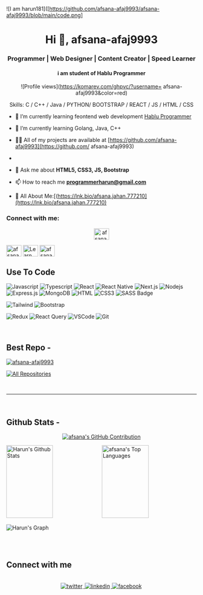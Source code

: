 ![I am harun181]([https://github.com/afsana-afaj9993/afsana-afaj9993/blob/main/code.png]


<h1 align="center">Hi 👋, afsana-afaj9993</h1>
<h3 align="center">Programmer | Web Designer | Content Creator | Speed Learner</h3>
<h4 align="center">i am student  of Hablu Programmer</h4>

<div align="center">

![Profile views](https://komarev.com/ghpvc/?username= afsana-afaj9993&color=red)

Skills: C / C++ / Java / PYTHON/ BOOTSTRAP / REACT / JS / HTML / CSS

</div>

- 🔭 I’m currently  learning feontend web development [Hablu Programmer](https://www.hablu-programmer.com/)

- 🌱 I’m currently learning Golang, Java, C++

- 👨‍💻 All of my projects are available at [https://github.com/afsana-afaj9993](https://github.com/ afsana-afaj9993)

-

- 💬 Ask me about **HTML5, CSS3, JS, Bootstrap**

- 📫 How to reach me **programmerharun@gmail.com**

- 📄 All About Me:[(https://lnk.bio/afsana.jahan.777210](https://lnk.bio/afsana.jahan.777210)

<h3 align="left">Connect with me:</h3>

<p align="center">
<a href="https://web.facebook.com/afsana.jahan.777210"target="blank"><img align="center" src="https://raw.githubusercontent.com/rahuldkjain/github-profile-readme-generator/master/src/images/icons/Social/facebook.svg" alt="afsana.jahan.777210" height="30" width="40" /></a>


<a href="https://codepen.io/trending" target="blank"><img align="center" src="https://raw.githubusercontent.com/rahuldkjain/github-profile-readme-generator/master/src/images/icons/Social/codepen.svg" alt="afsana aktar" height="30" width="40" /></a>
<a href="https://www.youtube.com/@AfsanaAktar-j9j" target="blank"><img align="center" src="https://raw.githubusercontent.com/rahuldkjain/github-profile-readme-generator/master/src/images/icons/Social/youtube.svg" alt="Learn With afsana aktar" height="30" width="40" /></a>
<a href="https://instagram.com/afsana jahan" target="blank"><img align="center" src="https://raw.githubusercontent.com/rahuldkjain/github-profile-readme-generator/master/src/images/icons/Social/instagram.svg" alt="afsana jahan" height="30" width="40" /></a>


## Use To Code

![Javascript](https://img.shields.io/badge/Javascript-F0DB4F?style=for-the-badge&labelColor=black&logo=javascript&logoColor=F0DB4F)
![Typescript](https://img.shields.io/badge/Typescript-007acc?style=for-the-badge&labelColor=black&logo=typescript&logoColor=007acc)
![React](https://img.shields.io/badge/-React-61DBFB?style=for-the-badge&labelColor=black&logo=react&logoColor=61DBFB)
![React Native](https://img.shields.io/badge/React_Native-20232A?style=for-the-badge&logo=react&logoColor=61DAFB)
![Next.js](https://img.shields.io/badge/next.js-000000?style=for-the-badge&logo=nextdotjs&logoColor=white)
![Nodejs](https://img.shields.io/badge/Nodejs-3C873A?style=for-the-badge&labelColor=black&logo=node.js&logoColor=3C873A)
![Express.js](https://img.shields.io/badge/Express.js-000000?style=for-the-badge&logo=express&logoColor=white)
![MongoDB](https://img.shields.io/badge/MongoDB-4EA94B?style=for-the-badge&logo=mongodb&logoColor=white)
![HTML](https://img.shields.io/badge/HTML5-E34F26?style=for-the-badge&logo=html5&logoColor=white)
![CSS3](https://img.shields.io/badge/CSS3-1572B6?style=for-the-badge&logo=css3&logoColor=white)
![SASS Badge](https://img.shields.io/badge/Sass-CC6699?style=for-the-badge&logo=sass&logoColor=white)

![Tailwind](https://img.shields.io/badge/Tailwind_CSS-092749?style=for-the-badge&logo=tailwindcss&logoColor=06B6D4&labelColor=000000)
![Bootstrap](https://img.shields.io/badge/Bootstrap-563D7C?style=for-the-badge&logo=bootstrap&logoColor=white)

![Redux](https://img.shields.io/badge/Redux-593D88?style=for-the-badge&logo=redux&logoColor=white)
![React Query](https://img.shields.io/badge/-React_Query-FF4154?style=for-the-badge&logo=react%20query&logoColor=white)
![VSCode](https://img.shields.io/badge/Visual_Studio-0078d7?style=for-the-badge&logo=visual%20studio&logoColor=white)
![Git](https://img.shields.io/badge/Git-F05032?style=for-the-badge&logo=git&logoColor=white)

<br/>

## Best Repo -

[![afsana-afaj9993](https://github-readme-stats.vercel.app/api/pin/?username=afsana-afaj9993&repo=afsana-afaj9993&border_color=7F3FBF&bg_color=0D1117&title_color=C9D1D9&text_color=8B949E&icon_color=7F3FBF)](https://github.com/afsana-afaj9993/afsana-afaj9993)

<p align="left">
  <a href="https://github.com/afsana-afaj9993?tab=repositories" target="_blank"><img alt="All Repositories" title="All Repositories" src="https://img.shields.io/badge/-All%20Repos-2962FF?style=for-the-badge&logo=koding&logoColor=white"/></a>
</p>

<br/>
<hr/>
<br/>

## Github Stats -

<p align="center">
  <a href="https://github.com/afsana-afaj9993">
    <img src="https://github-profile-summary-cards.vercel.app/api/cards/profile-details?username=afsana-afaj9993&theme=radical" alt="afsana's GitHub Contribution"/>
  </a>
</p>

<a> 
    <a href="https://github.com/afsana-afaj9993"><img alt="Harun's Github Stats" src="https://denvercoder1-github-readme-stats.vercel.app/api?username=afsana-afaj9993&show_icons=true&count_private=true&theme=react&border_color=7F3FBF&bg_color=0D1117&title_color=F85D7F&icon_color=F8D866" height="192px" width="49.5%"/></a>
  <a href="https://github.com/afsana-afaj9993"><img alt="afsana's Top Languages" src="https://denvercoder1-github-readme-stats.vercel.app/api/top-langs/?username=afsana-afaj9993&langs_count=8&layout=compact&theme=react&border_color=7F3FBF&bg_color=0D1117&title_color=F85D7F&icon_color=F8D866" height="192px" width="49.5%"/></a>
  <br/>
</a>

![Harun's Graph](https://github-readme-activity-graph.vercel.app/graph?username=afsana-afaj9993&custom_title=Harun's%20GitHub%20Activity%20Graph&bg_color=0D1117&color=7F3FBF&line=7F3FBF&point=7F3FBF&area_color=FFFFFF&title_color=FFFFFF&area=true)

<br/>

<br/>

## Connect with me

<div align="center">
<br/>
<a href="https://web.facebook.com/afsana.jahan.777210" target="_blank">
<img src=https://img.shields.io/badge/twitter-%2300acee.svg?&style=for-the-badge&logo=twitter&logoColor=white alt=twitter style="margin-bottom: 5px; margin-right: 2px;" />
</a>
<a href="https://www.linkedin.com/in/afsana-afaj9993/" target="_blank">
<img src=https://img.shields.io/badge/linkedin-%231E77B5.svg?&style=for-the-badge&logo=linkedin&logoColor=white alt=linkedin style="margin-bottom: 5px; margin-right: 2px;" />
</a>
<a href="https://web.facebook.com/afsana.jahan.777210" target="_blank">
<img src=https://img.shields.io/badge/facebook-%232E87FB.svg?&style=for-the-badge&logo=facebook&logoColor=white alt=facebook style="margin-bottom: 5px; margin-right: 2px;" />
</a>  
</div>
